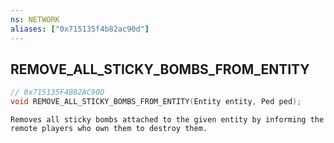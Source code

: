 ```yaml
---
ns: NETWORK
aliases: ["0x715135f4b82ac90d"]
---
```

## REMOVE_ALL_STICKY_BOMBS_FROM_ENTITY

```c
// 0x715135F4B82AC90D
void REMOVE_ALL_STICKY_BOMBS_FROM_ENTITY(Entity entity, Ped ped);
```

```
Removes all sticky bombs attached to the given entity by informing the remote players who own them to destroy them.
```
